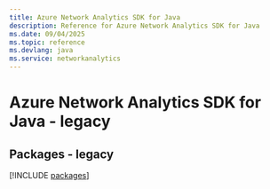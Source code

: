 ```yaml
---
title: Azure Network Analytics SDK for Java
description: Reference for Azure Network Analytics SDK for Java
ms.date: 09/04/2025
ms.topic: reference
ms.devlang: java
ms.service: networkanalytics
---
```

# Azure Network Analytics SDK for Java - legacy
## Packages - legacy
[!INCLUDE [packages](network-analytics-index.md)]